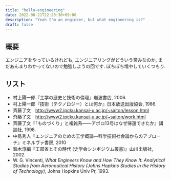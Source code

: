 ```yaml
---
title: "hello-engineering"
date: 2022-08-21T22:20:36+09:00
description: "Yeah I'm an engineer, but what engineering is?"
draft: false
---
```


## 概要
エンジニアをやっているけれども, エンジニアリングがどういう営みなのか, まだあんまりわかってないので勉強しようの回です. ぼちぼち増やしていくつもり. 

## リスト 
- 村上陽一郎『工学の歴史と技術の倫理』岩波書店, 2006.
- 村上陽一郎『技術（テクノロジー）とは何か』日本放送出版協会, 1986.
- 斉藤了文　http://www2.ipcku.kansai-u.ac.jp/~saiton/lesson.html
- 斉藤了文　http://www2.ipcku.kansai-u.ac.jp/~saiton/work.html
- 斉藤了文『「ものづくり」と複雑系——アポロ13号はなぜ帰還できたか』講談社, 1998.
- 中島秀人『エンジニアのための工学概論―科学技術社会論からのアプローチ』ミネルヴァ書房, 2010
- 鈴木淳編『工部省とその時代 (史学会シンポジウム叢書)』山川出版社, 2002.
- W. G. Vincenti, *What Engineers Know and How They Know It: Analytical Studies from Aeronautical History (Johns Hopkins Studies in the History of Technology)*, Johns Hopkins Univ Pr, 1993. 